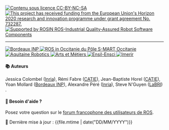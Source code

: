 <div class="flex">
  <a href="https://creativecommons.org/licenses/by-nc-sa/3.0/fr/">
    <img src="/img/logos/CC-BY-NC-SA.png" title="Contenu sous licence CC-BY-NC-SA"/>
  </a>

  <a href="https://ec.europa.eu/programmes/horizon2020/">
    <img src="/img/logos/EU.jpg" title="This project has received funding from the European Union's Horizon 2020 research and innovation programme under grant agreement No. 732287."/>
  </a>

  <a href="https://rosin-project.eu/ftp/ros4-pro">
    <img src="/img/logos/ROSIN.png" title="Supported by ROSIN ROS-Industrial Quality-Assured Robot Software Components"/>
  </a>
  
  <hr/>

  <a href="https://bordeaux-inp.fr">
    <img src="/img/logos/Bx-INP.png" title="Bordeaux INP"/>
  </a>  

  <a href="https://www.aip-primeca-occitanie.fr/ros-in-occitanie/">
    <img src="/img/logos/RIO.png" title="ROS in Occitanie du Pôle S-MART Occitanie"/>
  </a>

  <a href="https://aquitaine-robotics.com">
    <img src="/img/logos/Aquitaine_Robotics.png" title="Aquitaine Robotics"/>
  </a>

  <a href="https://ensam.eu">
    <img src="/img/logos/ENSAM.png" title="Arts et Métiers"/>
  </a>

  <a href="https://www.ensil-ensci.unilim.fr/">
    <img src="/img/logos/Ensil-Ensci.png" title="Ensil-Ensci"/>
  </a>

  <a href="https://www.imerir.com">
    <img src="/img/logos/Imerir.png" title="Imerir"/>
  </a>
</div>

#### 📚 Auteurs
Jessica Colombel ([Inria](http://inria.fr/)), Rémi Fabre ([CATIE](https://robotics.catie.fr/)), Jean-Baptiste Horel ([CATIE](https://robotics.catie.fr/)), Yoan Mollard ([Bordeaux INP](https://robot-enseirb-matmeca.fr/)), Alexandre Péré ([Inria](https://flowers.inria.fr)), Steve N'Guyen ([LaBRI](https://www.labri.fr/)) .

#### 💬 Besoin d'aide ?
Posez votre question sur le [forum francophone des utilisateurs de ROS](https://discourse.ros.org/c/local/france/48).

📅  Dernière mise à jour : {{file.mtime | date("DD/MM/YYYY")}}

<!-- Default to night theme -->
<script src="https://ajax.googleapis.com/ajax/libs/jquery/3.5.1/jquery.min.js"></script>
<script type="text/javascript" defer>
$("div").first().addClass("color-theme-2");
</script>